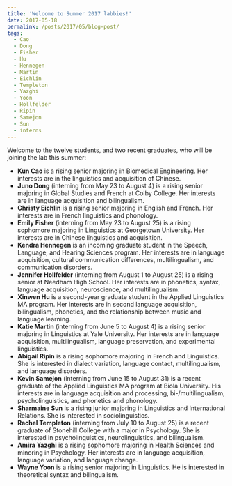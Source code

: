 ```yaml
---
title: 'Welcome to Summer 2017 labbies!'
date: 2017-05-18
permalink: /posts/2017/05/blog-post/
tags:
  - Cao
  - Dong
  - Fisher
  - Hu
  - Hennegen
  - Martin
  - Eichlin
  - Templeton
  - Yazghi
  - Yoon
  - Hollfelder
  - Ripin
  - Samejon
  - Sun
  - interns
---
```


Welcome to the twelve students, and two recent graduates, who will be joining the lab this summer:
<ul>
 	<li><b>Kun Cao</b> is a rising senior majoring in Biomedical Engineering. Her interests are in the linguistics and acquisition of Chinese.</li>
 	<li><b>Juno Dong</b> (interning from May 23 to August 4) is a rising senior majoring in Global Studies and French at Colby College. Her interests are in language acquisition and bilingualism.</li>
 	<li><span><strong>Christy Eichlin</strong> is a rising senior majoring in English and French. Her interests are in French linguistics and phonology.</span></li>
 	<li><b>Emily Fisher</b> (interning from May 23 to August 25) is a rising sophomore majoring in Linguistics at Georgetown University. Her interests are in Chinese linguistics and acquisition.</li>
 	<li><b>Kendra Hennegen</b> is an incoming graduate student in the Speech, Language, and Hearing Sciences program. Her interests are in language acquisition, cultural communication differences, multilingualism, and communication disorders.</li>
 	<li><b>Jennifer Hollfelder</b> (interning from August 1 to August 25) is a rising senior at Needham High School. Her interests are in phonetics, syntax, language acquisition, neuroscience, and multilingualism.</li>
 	<li><b>Xinwen Hu</b> is a second-year graduate student in the Applied Linguistics MA program. Her interests are in second language acquisition, bilingualism, phonetics, and the relationship between music and language learning.</li>
 	<li><b>Katie Martin</b> (interning from June 5 to August 4) is a rising senior majoring in Linguistics at Yale University. Her interests are in language acquisition, multilingualism, language preservation, and experimental linguistics.</li>
 	<li><b>Abigail Ripin</b> is a rising sophomore majoring in French and Linguistics. She is interested in dialect variation, language contact, multilingualism, and language disorders.</li>
 	<li><b>Kevin Samejon</b> <span>(interning from June</span><span> 15 to August 31) </span>is a recent graduate of the Applied Linguistics MA program at Biola University. His interests are in language acquisition and processing, bi-/multilingualism, psycholinguistics, and phonetics and phonology.</li>
 	<li><b>Sharmaine Sun</b> is a rising junior majoring in Linguistics and International Relations. She is interested in sociolinguistics.</li>
 	<li><b>Rachel Templeton</b> (interning from July 10 to August 25) is a recent graduate of Stonehill College with a major in Psychology. She is interested in psycholinguistics, neurolinguistics, and bilingualism.</li>
 	<li><b>Amira Yazghi</b> is a rising sophomore majoring in Health Sciences and minoring in Psychology. Her interests are in language acquisition, language variation, and language change.</li>
 	<li><b>Wayne Yoon</b> is a rising senior majoring in Linguistics. He is interested in theoretical syntax and bilingualism.</li>
</ul>

